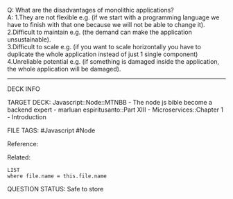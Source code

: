 Q: What are the disadvantages of monolithic applications?  
A: 1.They are not flexible e.g. (if we start with a programming language we have to finish with that one because we will not be able to change it).  
2.Difficult to maintain e.g. (the demand can make the application unsustainable).  
3.Difficult to scale e.g. (if you want to scale horizontally you have to duplicate the whole application instead of just 1 single component)  
4.Unreliable potential e.g. (if something is damaged inside the application, the whole application will be damaged).
<!--ID: 1693660757894-->

---

DECK INFO

TARGET DECK: Javascript::Node::MTNBB - The node js bible become a backend expert - marluan espiritusanto::Part XIII - Microservices::Chapter 1 - Introduction

FILE TAGS: #Javascript #Node

Reference:

Related:

```dataview
LIST
where file.name = this.file.name
```

QUESTION STATUS: Safe to store